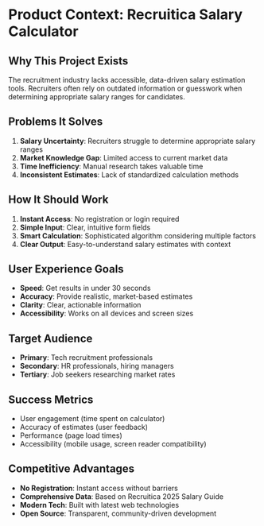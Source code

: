 # Product Context: Recruitica Salary Calculator

## Why This Project Exists
The recruitment industry lacks accessible, data-driven salary estimation tools. Recruiters often rely on outdated information or guesswork when determining appropriate salary ranges for candidates.

## Problems It Solves
1. **Salary Uncertainty**: Recruiters struggle to determine appropriate salary ranges
2. **Market Knowledge Gap**: Limited access to current market data
3. **Time Inefficiency**: Manual research takes valuable time
4. **Inconsistent Estimates**: Lack of standardized calculation methods

## How It Should Work
1. **Instant Access**: No registration or login required
2. **Simple Input**: Clear, intuitive form fields
3. **Smart Calculation**: Sophisticated algorithm considering multiple factors
4. **Clear Output**: Easy-to-understand salary estimates with context

## User Experience Goals
- **Speed**: Get results in under 30 seconds
- **Accuracy**: Provide realistic, market-based estimates
- **Clarity**: Clear, actionable information
- **Accessibility**: Works on all devices and screen sizes

## Target Audience
- **Primary**: Tech recruitment professionals
- **Secondary**: HR professionals, hiring managers
- **Tertiary**: Job seekers researching market rates

## Success Metrics
- User engagement (time spent on calculator)
- Accuracy of estimates (user feedback)
- Performance (page load times)
- Accessibility (mobile usage, screen reader compatibility)

## Competitive Advantages
- **No Registration**: Instant access without barriers
- **Comprehensive Data**: Based on Recruitica 2025 Salary Guide
- **Modern Tech**: Built with latest web technologies
- **Open Source**: Transparent, community-driven development
